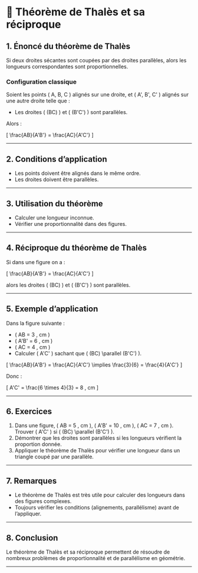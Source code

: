 # 📏 Théorème de Thalès et sa réciproque

## 1. Énoncé du théorème de Thalès

Si deux droites sécantes sont coupées par des droites parallèles, alors les longueurs correspondantes sont proportionnelles.

### Configuration classique

Soient les points \( A, B, C \) alignés sur une droite, et \( A', B', C' \) alignés sur une autre droite telle que :

- Les droites \( (BC) \) et \( (B'C') \) sont parallèles.

Alors :

\[
\frac{AB}{A'B'} = \frac{AC}{A'C'}
\]

---

## 2. Conditions d’application

- Les points doivent être alignés dans le même ordre.
- Les droites doivent être parallèles.

---

## 3. Utilisation du théorème

- Calculer une longueur inconnue.
- Vérifier une proportionnalité dans des figures.

---

## 4. Réciproque du théorème de Thalès

Si dans une figure on a :

\[
\frac{AB}{A'B'} = \frac{AC}{A'C'}
\]

alors les droites \( (BC) \) et \( (B'C') \) sont parallèles.

---

## 5. Exemple d’application

Dans la figure suivante :

- \( AB = 3 \, cm \)
- \( A'B' = 6 \, cm \)
- \( AC = 4 \, cm \)
- Calculer \( A'C' \) sachant que \( (BC) \parallel (B'C') \).

\[
\frac{AB}{A'B'} = \frac{AC}{A'C'} \implies \frac{3}{6} = \frac{4}{A'C'}
\]

Donc :

\[
A'C' = \frac{6 \times 4}{3} = 8 \, cm
\]

---

## 6. Exercices

1. Dans une figure, \( AB = 5 \, cm \), \( A'B' = 10 \, cm \), \( AC = 7 \, cm \). Trouver \( A'C' \) si \( (BC) \parallel (B'C') \).
2. Démontrer que les droites sont parallèles si les longueurs vérifient la proportion donnée.
3. Appliquer le théorème de Thalès pour vérifier une longueur dans un triangle coupé par une parallèle.

---

## 7. Remarques

- Le théorème de Thalès est très utile pour calculer des longueurs dans des figures complexes.
- Toujours vérifier les conditions (alignements, parallélisme) avant de l’appliquer.

---

## 8. Conclusion

Le théorème de Thalès et sa réciproque permettent de résoudre de nombreux problèmes de proportionnalité et de parallélisme en géométrie.

---
